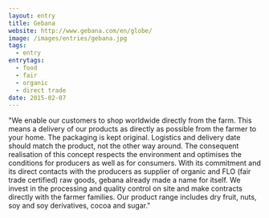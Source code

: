```yaml
---
layout: entry
title: Gebana
website: http://www.gebana.com/en/globe/
image: /images/entries/gebana.jpg
tags:
  - entry
entrytags:
  - food
  - fair
  - organic
  - direct trade
date: 2015-02-07
---
```


"We enable our customers to shop worldwide directly from the farm. This means a delivery of our products as directly as possible from the farmer to your home. The packaging is kept original. Logistics and delivery date should match the product, not the other way around. The consequent realisation of this concept respects the environment and optimises the conditions for producers as well as for consumers. With its commitment and its direct contacts with the producers as supplier of organic and FLO (fair trade certified) raw goods, gebana already made a name for itself. We invest in the processing and quality control on site and make contracts directly with the farmer families. Our product range includes dry fruit, nuts, soy and soy derivatives, cocoa and sugar."